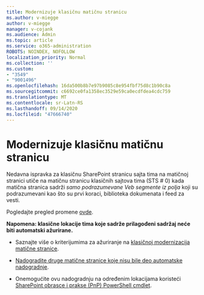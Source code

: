 ```yaml
---
title: Modernizuje klasičnu matičnu stranicu
ms.author: v-miegge
author: v-miegge
manager: v-cojank
ms.audience: Admin
ms.topic: article
ms.service: o365-administration
ROBOTS: NOINDEX, NOFOLLOW
localization_priority: Normal
ms.collection: ''
ms.custom:
- "3549"
- "9001496"
ms.openlocfilehash: 16da500b8b7e97b9085c8e954fbf75d8c1b90c8a
ms.sourcegitcommit: c6692ce0fa1358ec3529e59ca0ecdfdea4cdc759
ms.translationtype: MT
ms.contentlocale: sr-Latn-RS
ms.lasthandoff: 09/14/2020
ms.locfileid: "47666740"
---
```

# <a name="modernize-the-classic-home-page"></a>Modernizuje klasičnu matičnu stranicu

Nedavna ispravka za klasičnu SharePoint stranicu sajta tima na matičnoj stranici utiče na matičnu stranicu klasičnih sajtova tima (STS # 0) kada matična stranica sadrži *samo podrazumevane Veb segmente iz polja* koji su podrazumevani kao što su prvi koraci, biblioteka dokumenata i feed za vesti.

Pogledajte pregled promene [ovde](https://docs.microsoft.com/sharepoint/sharepointonline/media/homepage-upgrade-gif.gif). 

**Napomena: klasične lokacije tima koje sadrže prilagođeni sadržaj neće biti automatski ažurirane.**

* Saznajte više o kriterijumima za ažuriranje na [klasičnoj modernizacija matične stranice](https://docs.microsoft.com/sharepoint/disable-auto-modernization-classic-home-pages#why-update-classic-team-site-home-pages-to-modern).

* [Nadogradite druge matične stranice koje nisu bile deo automatske nadogradnje](https://docs.microsoft.com/sharepoint/dev/transform/modernize-userinterface-site-pages).

* Onemogućite ovu nadogradnju na određenim lokacijama koristeći [SharePoint obrasce i prakse (PnP) PowerShell cmdlet](https://docs.microsoft.com/powershell/sharepoint/sharepoint-pnp/sharepoint-pnp-cmdlets).
